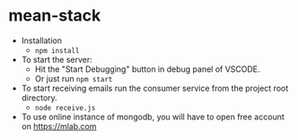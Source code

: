 # mean-stack
- Installation
    - `npm install`
- To start the server:
    - Hit the "Start Debugging" button in debug panel of VSCODE.
    - Or just run `npm start`
- To start receiving emails run the consumer service from the project root directory.
    - `node receive.js`
- To use online instance of mongodb, you will have to open free account on https://mlab.com
